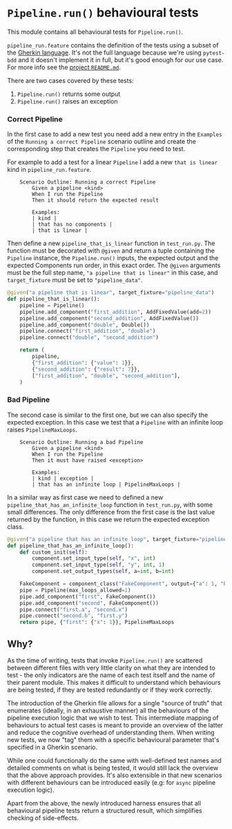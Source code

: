 # `Pipeline.run()` behavioural tests

This module contains all behavioural tests for `Pipeline.run()`.

`pipeline_run.feature` contains the definition of the tests using a subset of the [Gherkin language](https://cucumber.io/docs/gherkin/). It's not the full language because we're using `pytest-bdd` and it doesn't implement it in full, but it's good enough for our use case. For more info see the [project `README.md`](https://github.com/pytest-dev/pytest-bdd).

There are two cases covered by these tests:

1. `Pipeline.run()` returns some output
2. `Pipeline.run()` raises an exception

### Correct Pipeline

In the first case to add a new test you need add a new entry in the `Examples` of the `Running a correct Pipeline` scenario outline and create the corresponding step that creates the `Pipeline` you need to test.

For example to add a test for a linear `Pipeline` I add a new `that is linear` kind in `pipeline_run.feature`.

```gherkin
    Scenario Outline: Running a correct Pipeline
        Given a pipeline <kind>
        When I run the Pipeline
        Then it should return the expected result

        Examples:
        | kind |
        | that has no components |
        | that is linear |
```

Then define a new `pipeline_that_is_linear` function in `test_run.py`.
The function must be decorated with `@given` and return a tuple containing the `Pipeline` instance, the `Pipeline.run()` inputs, the expected output and the expected Components run order, in this exact order.
The `@given` arguments must be the full step name, `"a pipeline that is linear"` in this case, and `target_fixture` must be set to `"pipeline_data"`.

```python
@given("a pipeline that is linear", target_fixture="pipeline_data")
def pipeline_that_is_linear():
    pipeline = Pipeline()
    pipeline.add_component("first_addition", AddFixedValue(add=2))
    pipeline.add_component("second_addition", AddFixedValue())
    pipeline.add_component("double", Double())
    pipeline.connect("first_addition", "double")
    pipeline.connect("double", "second_addition")

    return (
        pipeline,
        {"first_addition": {"value": 1}},
        {"second_addition": {"result": 7}},
        ["first_addition", "double", "second_addition"],
    )
```

### Bad Pipeline

The second case is similar to the first one, but we can also specify the expected exception.
In this case we test that a `Pipeline` with an infinite loop raises `PipelineMaxLoops`.

```gherkin
    Scenario Outline: Running a bad Pipeline
        Given a pipeline <kind>
        When I run the Pipeline
        Then it must have raised <exception>

        Examples:
        | kind | exception |
        | that has an infinite loop | PipelineMaxLoops |
```

In a similar way as first case we need to defined a new `pipeline_that_has_an_infinite_loop` function in `test_run.py`, with some small differences.
The only difference from the first case is the last value returned by the function, in this case we return the expected exception class.

```python
@given("a pipeline that has an infinite loop", target_fixture="pipeline_data")
def pipeline_that_has_an_infinite_loop():
    def custom_init(self):
        component.set_input_type(self, "x", int)
        component.set_input_type(self, "y", int, 1)
        component.set_output_types(self, a=int, b=int)

    FakeComponent = component_class("FakeComponent", output={"a": 1, "b": 1}, extra_fields={"__init__": custom_init})
    pipe = Pipeline(max_loops_allowed=1)
    pipe.add_component("first", FakeComponent())
    pipe.add_component("second", FakeComponent())
    pipe.connect("first.a", "second.x")
    pipe.connect("second.b", "first.y")
    return pipe, {"first": {"x": 1}}, PipelineMaxLoops
```

## Why?

As the time of writing, tests that invoke `Pipeline.run()` are scattered between different files with very little clarity on what they are intended to test - the only indicators are the name of each test itself and the name of their parent module. This makes it difficult to understand which behaviours are being tested, if they are tested redundantly or if they work correctly.

The introduction of the Gherkin file allows for a single "source of truth" that enumerates (ideally, in an exhaustive manner) all the behaviours of the pipeline execution logic that we wish to test. This intermediate mapping of behaviours to actual test cases is meant to provide an overview of the latter and reduce the cognitive overhead of understanding them. When writing new tests, we now "tag" them with a specific behavioural parameter that's specified in a Gherkin scenario.

While one could functionally do the same with well-defined test names and detailed comments on what is being tested, it would still lack the overview that the above approach provides. It's also extensible in that new scenarios with different behaviours can be introduced easily (e.g: for `async` pipeline execution logic).

Apart from the above, the newly introduced harness ensures that all behavioural pipeline tests return a structured result, which simplifies checking of side-effects.
